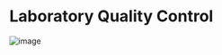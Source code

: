 # Laboratory Quality Control
![image](https://github.com/christianrickert/LaQuacco/assets/19319377/80dad1f9-3ecf-4be1-afbb-46438bd0066f)
